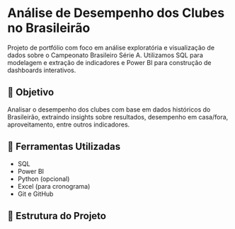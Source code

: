# Análise de Desempenho dos Clubes no Brasileirão

Projeto de portfólio com foco em análise exploratória e visualização de dados sobre o Campeonato Brasileiro Série A. Utilizamos SQL para modelagem e extração de indicadores e Power BI para construção de dashboards interativos.

## 🎯 Objetivo

Analisar o desempenho dos clubes com base em dados históricos do Brasileirão, extraindo insights sobre resultados, desempenho em casa/fora, aproveitamento, entre outros indicadores.

## 🧰 Ferramentas Utilizadas

- SQL
- Power BI
- Python (opcional)
- Excel (para cronograma)
- Git e GitHub

## 📁 Estrutura do Projeto

